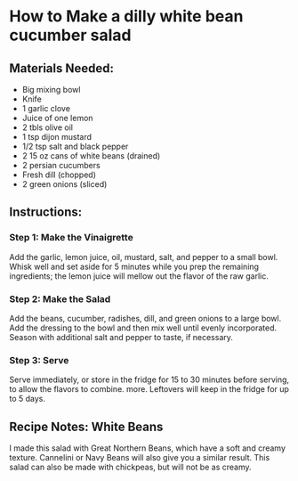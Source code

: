 # How to Make a dilly white bean cucumber salad

## Materials Needed:

- Big mixing bowl
- Knife
- 1 garlic clove
- Juice of one lemon
- 2 tbls olive oil
- 1 tsp dijon mustard
- 1/2 tsp salt and black pepper
- 2 15 oz cans of white beans (drained)
- 2 persian cucumbers
- Fresh dill (chopped)
- 2 green onions (sliced)

## Instructions:

### Step 1: Make the Vinaigrette 
Add the garlic, lemon juice, oil, mustard, salt, and pepper to a small bowl. Whisk well and set aside for 5 minutes while you prep the remaining ingredients; the lemon juice will mellow out the flavor of the raw garlic.

### Step 2: Make the Salad
Add the beans, cucumber, radishes, dill, and green onions to a large bowl. Add the dressing to the bowl and then mix well until evenly incorporated. Season with additional salt and pepper to taste, if necessary.

### Step 3: Serve
Serve immediately, or store in the fridge for 15 to 30 minutes before serving, to allow the flavors to combine. more. Leftovers will keep in the fridge for up to 5 days.

## Recipe Notes: White Beans
I made this salad with Great Northern Beans, which have a soft and creamy texture. Cannelini or Navy Beans will also give you a similar result. This salad can also be made with chickpeas, but will not be as creamy.